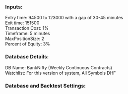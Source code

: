 ### Inputs:
Entry time: 94500 to 123000 with a gap of 30-45 minutes<br/>
Exit time: 151500<br/>
Transaction Cost: 1%<br/>
Timeframe: 5 minutes<br/>
MaxPositionSize: 2<br/>
Percent of Equity: 3%<br/>

### Database Details:

DB Name: BankNifty (Weekly Continuous Contracts)<br/>
Watchlist: For this version of system, All Symbols DHF

### Database and Backtest Settings:
